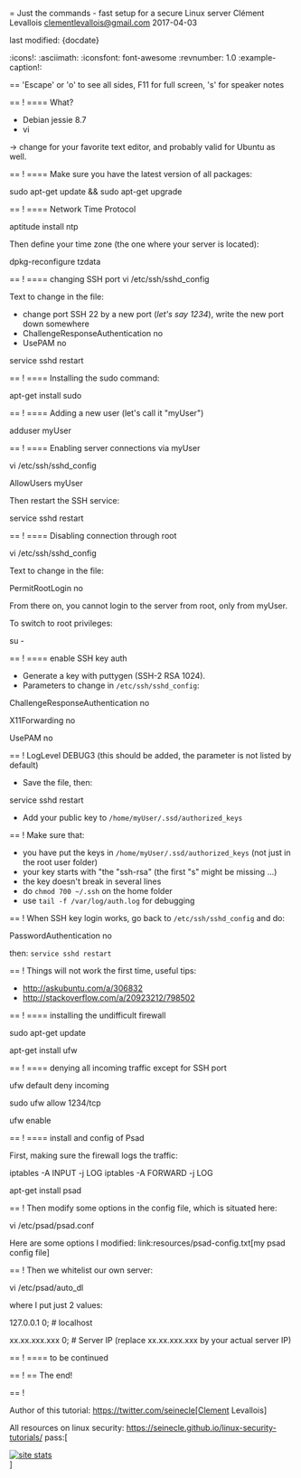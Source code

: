 = Just the commands - fast setup for a secure Linux server
Clément Levallois <clementlevallois@gmail.com>
2017-04-03

last modified: {docdate}

:icons!:
:asciimath:
:iconsfont:   font-awesome
:revnumber: 1.0
:example-caption!:

==  'Escape' or 'o' to see all sides, F11 for full screen, 's' for speaker notes

==  !
==== What?

- Debian jessie 8.7
- vi

-> change for your favorite text editor, and probably valid for Ubuntu as well.

==  !
==== Make sure you have the latest version of all packages:

 sudo apt-get update && sudo apt-get upgrade

==  !
==== Network Time Protocol

 aptitude install ntp

Then define your time zone (the one where your server is located):

 dpkg-reconfigure tzdata

==  !
==== changing SSH port
 vi /etc/ssh/sshd_config

Text to change in the file:

- change port SSH 22 by a new port (*let's say 1234*), write the new port down somewhere
- ChallengeResponseAuthentication no
- UsePAM no

 service sshd restart

==  !
==== Installing the sudo command:

 apt-get install sudo

==  !
==== Adding a new user (let's call it "myUser")

  adduser myUser

==  !
==== Enabling server connections via myUser

 vi /etc/ssh/sshd_config

AllowUsers myUser

Then restart the SSH service:

  service sshd restart

==  !
====  Disabling connection through root

  vi /etc/ssh/sshd_config

Text to change in the file:

 PermitRootLogin no

From there on, you cannot login to the server from root, only from myUser.

To switch to root privileges:

  su -

==  !
==== enable SSH key auth

- Generate a key with puttygen (SSH-2 RSA 1024).
- Parameters to change in `/etc/ssh/sshd_config`:

ChallengeResponseAuthentication no

X11Forwarding no

UsePAM no

==  !
LogLevel DEBUG3 (this should be added, the parameter is not listed by default)

- Save the file, then:

 service sshd restart

- Add your public key to `/home/myUser/.ssd/authorized_keys`

==  !
Make sure that:

- you have put the keys in `/home/myUser/.ssd/authorized_keys` (not just in the root user folder)
- your key starts with "the "ssh-rsa" (the first "s" might be missing ...)
- the key doesn't break in several lines
- do `chmod 700 ~/.ssh` on the home folder
- use  `tail -f /var/log/auth.log` for debugging

==  !
When SSH key login works, go back to `/etc/ssh/sshd_config` and do:

PasswordAuthentication no

then:  `service sshd restart`

==  !
Things will not work the first time, useful tips:

- http://askubuntu.com/a/306832
- http://stackoverflow.com/a/20923212/798502

==  !
==== installing the undifficult firewall

 sudo apt-get update

 apt-get install ufw

==  !
==== denying all incoming traffic except for SSH port

 ufw default deny incoming

 sudo ufw allow 1234/tcp

 ufw enable

==  !
==== install and config of Psad

First, making sure the firewall logs the traffic:

 iptables -A INPUT -j LOG
 iptables -A FORWARD -j LOG

 apt-get install psad

==  !
Then modify some options in the config file, which is situated here:

 vi /etc/psad/psad.conf

Here are some options I modified: link:resources/psad-config.txt[my psad config file]

==  !
Then we whitelist our own server:

 vi /etc/psad/auto_dl

where I put just 2 values:

127.0.0.1    0;  # localhost

xx.xx.xxx.xxx    0; # Server IP (replace xx.xx.xxx.xxx by your actual server IP)

==  !
==== to be continued


==  !
==  The end!

==  !

Author of this tutorial: https://twitter.com/seinecle[Clement Levallois]

All resources on linux security: https://seinecle.github.io/linux-security-tutorials/
pass:[    <!-- Start of StatCounter Code for Default Guide -->
    <script type="text/javascript">
        var sc_project = 11304288;
        var sc_invisible = 1;
        var sc_security = "11304288";
        var scJsHost = (("https:" == document.location.protocol) ?
            "https://secure." : "http://www.");
        document.write("<sc" + "ript type='text/javascript' src='" +
            scJsHost +
            "statcounter.com/counter/counter.js'></" + "script>");
    </script>
    <noscript><div class="statcounter"><a title="site stats"
    href="http://statcounter.com/" target="_blank"><img
    class="statcounter"
    src="//c.statcounter.com/11304288/0/11304288/1/" alt="site
    stats"></a></div></noscript>
    <!-- End of StatCounter Code for Default Guide -->]
